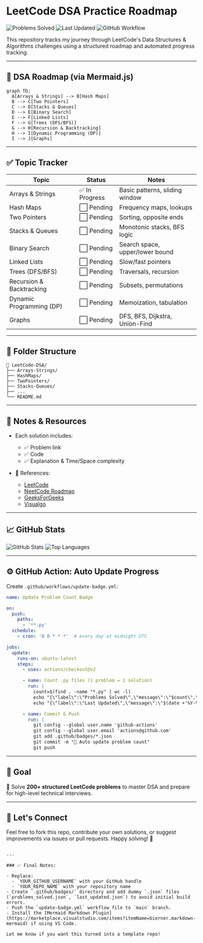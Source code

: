 # LeetCode DSA Practice Roadmap

![Problems Solved](https://img.shields.io/badge/Problems%20Solved-Auto--Updated-blue?style=for-the-badge)
![Last Updated](https://img.shields.io/endpoint?url=https://raw.githubusercontent.com/YOUR_GITHUB_USERNAME/YOUR_REPO_NAME/main/.github/badges/last_updated.json)
![GitHub Workflow](https://github.com/YOUR_GITHUB_USERNAME/YOUR_REPO_NAME/actions/workflows/update-badge.yml/badge.svg)

This repository tracks my journey through LeetCode's Data Structures & Algorithms challenges using a structured roadmap and automated progress tracking.

---

## 🧭 DSA Roadmap (via Mermaid.js)

```mermaid
graph TD;
  A[Arrays & Strings] --> B[Hash Maps]
  B --> C[Two Pointers]
  C --> D[Stacks & Queues]
  D --> E[Binary Search]
  E --> F[Linked Lists]
  F --> G[Trees (DFS/BFS)]
  G --> H[Recursion & Backtracking]
  H --> I[Dynamic Programming (DP)]
  I --> J[Graphs]
````

---

## ✅ Topic Tracker

| Topic                    | Status        | Notes                           |
| ------------------------ | ------------- | ------------------------------- |
| Arrays & Strings         | ✅ In Progress | Basic patterns, sliding window  |
| Hash Maps                | ⬜️ Pending    | Frequency maps, lookups         |
| Two Pointers             | ⬜️ Pending    | Sorting, opposite ends          |
| Stacks & Queues          | ⬜️ Pending    | Monotonic stacks, BFS logic     |
| Binary Search            | ⬜️ Pending    | Search space, upper/lower bound |
| Linked Lists             | ⬜️ Pending    | Slow/fast pointers              |
| Trees (DFS/BFS)          | ⬜️ Pending    | Traversals, recursion           |
| Recursion & Backtracking | ⬜️ Pending    | Subsets, permutations           |
| Dynamic Programming (DP) | ⬜️ Pending    | Memoization, tabulation         |
| Graphs                   | ⬜️ Pending    | DFS, BFS, Dijkstra, Union-Find  |

---

## 📂 Folder Structure

```
📁 LeetCode-DSA/
├── Arrays-Strings/
├── HashMaps/
├── TwoPointers/
├── Stacks-Queues/
├── ...
└── README.md
```

---

## 📘 Notes & Resources

* Each solution includes:

  * ✅ Problem link
  * ✅ Code
  * ✅ Explanation & Time/Space complexity
* 🔗 References:

  * [LeetCode](https://leetcode.com)
  * [NeetCode Roadmap](https://neetcode.io/)
  * [GeeksForGeeks](https://www.geeksforgeeks.org/)
  * [Visualgo](https://visualgo.net/en)

---

## 📈 GitHub Stats

![GitHub Stats](https://github-readme-stats.vercel.app/api?username=YOUR_GITHUB_USERNAME\&show_icons=true\&theme=radical)
![Top Languages](https://github-readme-stats.vercel.app/api/top-langs/?username=YOUR_GITHUB_USERNAME\&layout=compact\&theme=radical)

---

## ⚙️ GitHub Action: Auto Update Progress

Create `.github/workflows/update-badge.yml`:

```yaml
name: Update Problem Count Badge

on:
  push:
    paths:
      - '**.py'
  schedule:
    - cron: '0 0 * * *'  # every day at midnight UTC

jobs:
  update:
    runs-on: ubuntu-latest
    steps:
      - uses: actions/checkout@v2

      - name: Count .py files (1 problem = 1 solution)
        run: |
          count=$(find . -name "*.py" | wc -l)
          echo "{\"label\":\"Problems Solved\",\"message\":\"$count\",\"color\":\"blue\"}" > .github/badges/problems_solved.json
          echo "{\"label\":\"Last Updated\",\"message\":\"$(date +'%Y-%m-%d')\",\"color\":\"green\"}" > .github/badges/last_updated.json

      - name: Commit & Push
        run: |
          git config --global user.name 'github-actions'
          git config --global user.email 'actions@github.com'
          git add .github/badges/*.json
          git commit -m "🔄 Auto update problem count"
          git push
```

---

## 🏁 Goal

🎯 Solve **200+ structured LeetCode problems** to master DSA and prepare for high-level technical interviews.

---

## 🙌 Let's Connect

Feel free to fork this repo, contribute your own solutions, or suggest improvements via issues or pull requests.
Happy solving! 🚀

```

---

### ✅ Final Notes:

- Replace:
  - `YOUR_GITHUB_USERNAME` with your GitHub handle
  - `YOUR_REPO_NAME` with your repository name
- Create `.github/badges/` directory and add dummy `.json` files (`problems_solved.json`, `last_updated.json`) to avoid initial build errors.
- Push the `update-badge.yml` workflow file to `main` branch.
- Install the [Mermaid Markdown Plugin](https://marketplace.visualstudio.com/items?itemName=bierner.markdown-mermaid) if using VS Code.

Let me know if you want this turned into a template repo!
```
